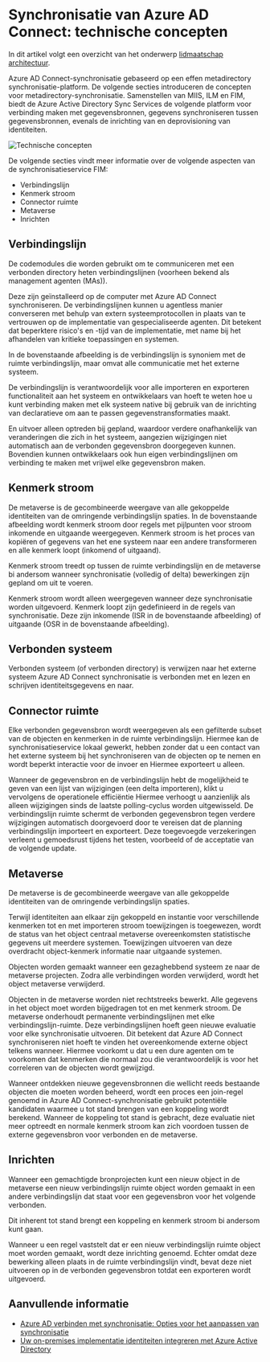 <properties
    pageTitle="Synchronisatie van Azure AD Connect: technische concepten | Microsoft Azure"
    description="Dit artikel wordt uitgelegd de technische concepten van Azure AD Connect synchroniseren."
    services="active-directory"
    documentationCenter=""
    authors="markusvi"
    manager="femila"
    editor=""/>

<tags
    ms.service="active-directory"
    ms.workload="identity"
    ms.tgt_pltfrm="na"
    ms.devlang="na"
    ms.topic="article"
    ms.date="10/10/2016"
    ms.author="markusvi;andkjell"/>


# <a name="azure-ad-connect-sync-technical-concepts"></a>Synchronisatie van Azure AD Connect: technische concepten
In dit artikel volgt een overzicht van het onderwerp [lidmaatschap architectuur](active-directory-aadconnectsync-technical-concepts.md).

Azure AD Connect-synchronisatie gebaseerd op een effen metadirectory synchronisatie-platform.
De volgende secties introduceren de concepten voor metadirectory-synchronisatie.
Samenstellen van MIIS, ILM en FIM, biedt de Azure Active Directory Sync Services de volgende platform voor verbinding maken met gegevensbronnen, gegevens synchroniseren tussen gegevensbronnen, evenals de inrichting van en deprovisioning van identiteiten.

![Technische concepten](./media/active-directory-aadconnectsync-technical-concepts/scenario.png)

De volgende secties vindt meer informatie over de volgende aspecten van de synchronisatieservice FIM:

- Verbindingslijn
- Kenmerk stroom
- Connector ruimte
- Metaverse
- Inrichten

## <a name="connector"></a>Verbindingslijn

De codemodules die worden gebruikt om te communiceren met een verbonden directory heten verbindingslijnen (voorheen bekend als management agenten (MAs)).

Deze zijn geïnstalleerd op de computer met Azure AD Connect synchroniseren.
De verbindingslijnen kunnen u agentless manier converseren met behulp van extern systeemprotocollen in plaats van te vertrouwen op de implementatie van gespecialiseerde agenten. Dit betekent dat beperktere risico's en -tijd van de implementatie, met name bij het afhandelen van kritieke toepassingen en systemen.

In de bovenstaande afbeelding is de verbindingslijn is synoniem met de ruimte verbindingslijn, maar omvat alle communicatie met het externe systeem.

De verbindingslijn is verantwoordelijk voor alle importeren en exporteren functionaliteit aan het systeem en ontwikkelaars van hoeft te weten hoe u kunt verbinding maken met elk systeem native bij gebruik van de inrichting van declaratieve om aan te passen gegevenstransformaties maakt.

En uitvoer alleen optreden bij gepland, waardoor verdere onafhankelijk van veranderingen die zich in het systeem, aangezien wijzigingen niet automatisch aan de verbonden gegevensbron doorgegeven kunnen. Bovendien kunnen ontwikkelaars ook hun eigen verbindingslijnen om verbinding te maken met vrijwel elke gegevensbron maken.

## <a name="attribute-flow"></a>Kenmerk stroom

De metaverse is de gecombineerde weergave van alle gekoppelde identiteiten van de omringende verbindingslijn spaties. In de bovenstaande afbeelding wordt kenmerk stroom door regels met pijlpunten voor stroom inkomende en uitgaande weergegeven. Kenmerk stroom is het proces van kopiëren of gegevens van het ene systeem naar een andere transformeren en alle kenmerk loopt (inkomend of uitgaand).

Kenmerk stroom treedt op tussen de ruimte verbindingslijn en de metaverse bi andersom wanneer synchronisatie (volledig of delta) bewerkingen zijn gepland om uit te voeren.

Kenmerk stroom wordt alleen weergegeven wanneer deze synchronisatie worden uitgevoerd. Kenmerk loopt zijn gedefinieerd in de regels van synchronisatie. Deze zijn inkomende (ISR in de bovenstaande afbeelding) of uitgaande (OSR in de bovenstaande afbeelding).

## <a name="connected-system"></a>Verbonden systeem

Verbonden systeem (of verbonden directory) is verwijzen naar het externe systeem Azure AD Connect synchronisatie is verbonden met en lezen en schrijven identiteitsgegevens en naar.

## <a name="connector-space"></a>Connector ruimte

Elke verbonden gegevensbron wordt weergegeven als een gefilterde subset van de objecten en kenmerken in de ruimte verbindingslijn.
Hiermee kan de synchronisatieservice lokaal gewerkt, hebben zonder dat u een contact van het externe systeem bij het synchroniseren van de objecten op te nemen en wordt beperkt interactie voor de invoer en Hiermee exporteert u alleen.

Wanneer de gegevensbron en de verbindingslijn hebt de mogelijkheid te geven van een lijst van wijzigingen (een delta importeren), klikt u vervolgens de operationele efficiëntie Hiermee verhoogt u aanzienlijk als alleen wijzigingen sinds de laatste polling-cyclus worden uitgewisseld. De verbindingslijn ruimte schermt de verbonden gegevensbron tegen verdere wijzigingen automatisch doorgevoerd door te vereisen dat de planning verbindingslijn importeert en exporteert. Deze toegevoegde verzekeringen verleent u gemoedsrust tijdens het testen, voorbeeld of de acceptatie van de volgende update.

## <a name="metaverse"></a>Metaverse

De metaverse is de gecombineerde weergave van alle gekoppelde identiteiten van de omringende verbindingslijn spaties.

Terwijl identiteiten aan elkaar zijn gekoppeld en instantie voor verschillende kenmerken tot en met importeren stroom toewijzingen is toegewezen, wordt de status van het object centraal metaverse overeenkomsten statistische gegevens uit meerdere systemen. Toewijzingen uitvoeren van deze overdracht object-kenmerk informatie naar uitgaande systemen.

Objecten worden gemaakt wanneer een gezaghebbend systeem ze naar de metaverse projecten. Zodra alle verbindingen worden verwijderd, wordt het object metaverse verwijderd.

Objecten in de metaverse worden niet rechtstreeks bewerkt. Alle gegevens in het object moet worden bijgedragen tot en met kenmerk stroom. De metaverse onderhoudt permanente verbindingslijnen met elke verbindingslijn-ruimte. Deze verbindingslijnen hoeft geen nieuwe evaluatie voor elke synchronisatie uitvoeren. Dit betekent dat Azure AD Connect synchroniseren niet hoeft te vinden het overeenkomende externe object telkens wanneer. Hiermee voorkomt u dat u een dure agenten om te voorkomen dat kenmerken die normaal zou die verantwoordelijk is voor het correleren van de objecten wordt gewijzigd.

Wanneer ontdekken nieuwe gegevensbronnen die wellicht reeds bestaande objecten die moeten worden beheerd, wordt een proces een join-regel genoemd in Azure AD Connect-synchronisatie gebruikt potentiële kandidaten waarmee u tot stand brengen van een koppeling wordt berekend.
Wanneer de koppeling tot stand is gebracht, deze evaluatie niet meer optreedt en normale kenmerk stroom kan zich voordoen tussen de externe gegevensbron voor verbonden en de metaverse.

## <a name="provisioning"></a>Inrichten

Wanneer een gemachtigde bronprojecten kunt een nieuw object in de metaverse een nieuw verbindingslijn ruimte object worden gemaakt in een andere verbindingslijn dat staat voor een gegevensbron voor het volgende verbonden.

Dit inherent tot stand brengt een koppeling en kenmerk stroom bi andersom kunt gaan.

Wanneer u een regel vaststelt dat er een nieuw verbindingslijn ruimte object moet worden gemaakt, wordt deze inrichting genoemd. Echter omdat deze bewerking alleen plaats in de ruimte verbindingslijn vindt, bevat deze niet uitvoeren op in de verbonden gegevensbron totdat een exporteren wordt uitgevoerd.

## <a name="additional-resources"></a>Aanvullende informatie

* [Azure AD verbinden met synchronisatie: Opties voor het aanpassen van synchronisatie](active-directory-aadconnectsync-whatis.md)
* [Uw on-premises implementatie identiteiten integreren met Azure Active Directory](active-directory-aadconnect.md)

<!--Image references-->
[1]: ./media/active-directory-aadsync-technical-concepts/ic750598.png
